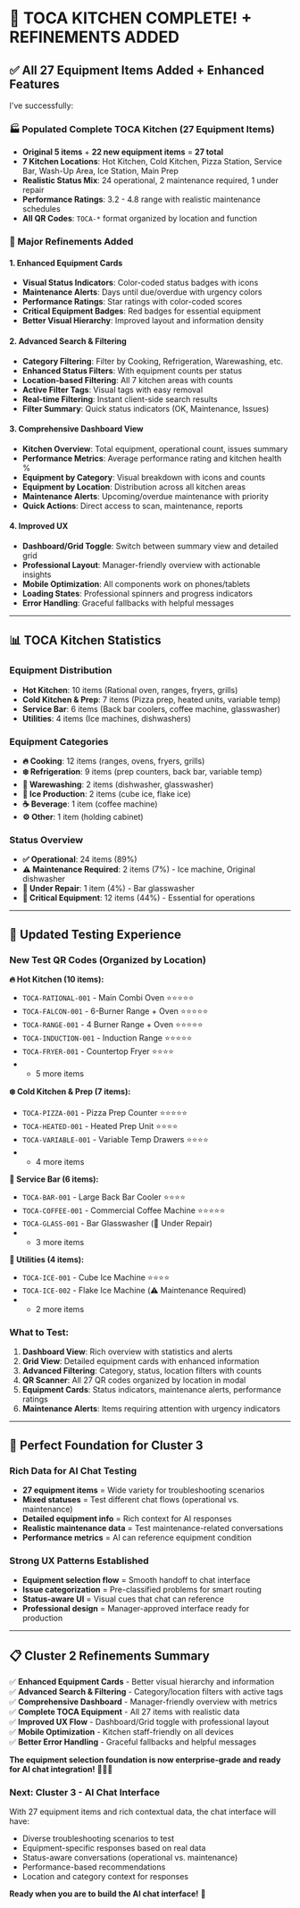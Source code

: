 # 🎉 **TOCA KITCHEN COMPLETE! + REFINEMENTS ADDED**

## ✅ **All 27 Equipment Items Added + Enhanced Features**

I've successfully:

### **🏭 Populated Complete TOCA Kitchen (27 Equipment Items)**
- **Original 5 items** + **22 new equipment items** = **27 total**
- **7 Kitchen Locations**: Hot Kitchen, Cold Kitchen, Pizza Station, Service Bar, Wash-Up Area, Ice Station, Main Prep
- **Realistic Status Mix**: 24 operational, 2 maintenance required, 1 under repair
- **Performance Ratings**: 3.2 - 4.8 range with realistic maintenance schedules
- **All QR Codes**: `TOCA-*` format organized by location and function

### **🔧 Major Refinements Added**

#### **1. Enhanced Equipment Cards**
- **Visual Status Indicators**: Color-coded status badges with icons
- **Maintenance Alerts**: Days until due/overdue with urgency colors
- **Performance Ratings**: Star ratings with color-coded scores
- **Critical Equipment Badges**: Red badges for essential equipment
- **Better Visual Hierarchy**: Improved layout and information density

#### **2. Advanced Search & Filtering**
- **Category Filtering**: Filter by Cooking, Refrigeration, Warewashing, etc.
- **Enhanced Status Filters**: With equipment counts per status
- **Location-based Filtering**: All 7 kitchen areas with counts
- **Active Filter Tags**: Visual tags with easy removal
- **Real-time Filtering**: Instant client-side search results
- **Filter Summary**: Quick status indicators (OK, Maintenance, Issues)

#### **3. Comprehensive Dashboard View**
- **Kitchen Overview**: Total equipment, operational count, issues summary
- **Performance Metrics**: Average performance rating and kitchen health %
- **Equipment by Category**: Visual breakdown with icons and counts
- **Equipment by Location**: Distribution across all kitchen areas
- **Maintenance Alerts**: Upcoming/overdue maintenance with priority
- **Quick Actions**: Direct access to scan, maintenance, reports

#### **4. Improved UX**
- **Dashboard/Grid Toggle**: Switch between summary view and detailed grid
- **Professional Layout**: Manager-friendly overview with actionable insights
- **Mobile Optimization**: All components work on phones/tablets
- **Loading States**: Professional spinners and progress indicators
- **Error Handling**: Graceful fallbacks with helpful messages

---

## 📊 **TOCA Kitchen Statistics**

### **Equipment Distribution**
- **Hot Kitchen**: 10 items (Rational oven, ranges, fryers, grills)
- **Cold Kitchen & Prep**: 7 items (Pizza prep, heated units, variable temp)
- **Service Bar**: 6 items (Back bar coolers, coffee machine, glasswasher)
- **Utilities**: 4 items (Ice machines, dishwashers)

### **Equipment Categories**
- **🔥 Cooking**: 12 items (ranges, ovens, fryers, grills)
- **❄️ Refrigeration**: 9 items (prep counters, back bar, variable temp)
- **🧽 Warewashing**: 2 items (dishwasher, glasswasher)
- **🧊 Ice Production**: 2 items (cube ice, flake ice)
- **☕ Beverage**: 1 item (coffee machine)
- **⚙️ Other**: 1 item (holding cabinet)

### **Status Overview**
- **✅ Operational**: 24 items (89%)
- **⚠️ Maintenance Required**: 2 items (7%) - Ice machine, Original dishwasher
- **🔧 Under Repair**: 1 item (4%) - Bar glasswasher
- **🚨 Critical Equipment**: 12 items (44%) - Essential for operations

---

## 🧪 **Updated Testing Experience**

### **New Test QR Codes (Organized by Location)**

**🔥 Hot Kitchen (10 items):**
- `TOCA-RATIONAL-001` - Main Combi Oven ⭐⭐⭐⭐⭐
- `TOCA-FALCON-001` - 6-Burner Range + Oven ⭐⭐⭐⭐⭐
- `TOCA-RANGE-001` - 4 Burner Range + Oven ⭐⭐⭐⭐⭐
- `TOCA-INDUCTION-001` - Induction Range ⭐⭐⭐⭐⭐
- `TOCA-FRYER-001` - Countertop Fryer ⭐⭐⭐⭐
- + 5 more items

**❄️ Cold Kitchen & Prep (7 items):**
- `TOCA-PIZZA-001` - Pizza Prep Counter ⭐⭐⭐⭐⭐
- `TOCA-HEATED-001` - Heated Prep Unit ⭐⭐⭐⭐
- `TOCA-VARIABLE-001` - Variable Temp Drawers ⭐⭐⭐⭐
- + 4 more items

**🍺 Service Bar (6 items):**
- `TOCA-BAR-001` - Large Back Bar Cooler ⭐⭐⭐⭐
- `TOCA-COFFEE-001` - Commercial Coffee Machine ⭐⭐⭐⭐⭐
- `TOCA-GLASS-001` - Bar Glasswasher (🔧 Under Repair)
- + 3 more items

**🧊 Utilities (4 items):**
- `TOCA-ICE-001` - Cube Ice Machine ⭐⭐⭐⭐
- `TOCA-ICE-002` - Flake Ice Machine (⚠️ Maintenance Required)
- + 2 more items

### **What to Test:**

1. **Dashboard View**: Rich overview with statistics and alerts
2. **Grid View**: Detailed equipment cards with enhanced information
3. **Advanced Filtering**: Category, status, location filters with counts
4. **QR Scanner**: All 27 QR codes organized by location in modal
5. **Equipment Cards**: Status indicators, maintenance alerts, performance ratings
6. **Maintenance Alerts**: Items requiring attention with urgency indicators

---

## 🚀 **Perfect Foundation for Cluster 3**

### **Rich Data for AI Chat Testing**
- **27 equipment items** = Wide variety for troubleshooting scenarios
- **Mixed statuses** = Test different chat flows (operational vs. maintenance)
- **Detailed equipment info** = Rich context for AI responses
- **Realistic maintenance data** = Test maintenance-related conversations
- **Performance metrics** = AI can reference equipment condition

### **Strong UX Patterns Established**
- **Equipment selection flow** = Smooth handoff to chat interface
- **Issue categorization** = Pre-classified problems for smart routing
- **Status-aware UI** = Visual cues that chat can reference
- **Professional design** = Manager-approved interface ready for production

---

## 📋 **Cluster 2 Refinements Summary**

✅ **Enhanced Equipment Cards** - Better visual hierarchy and information  
✅ **Advanced Search & Filtering** - Category/location filters with active tags  
✅ **Comprehensive Dashboard** - Manager-friendly overview with metrics  
✅ **Complete TOCA Equipment** - All 27 items with realistic data  
✅ **Improved UX Flow** - Dashboard/Grid toggle with professional layout  
✅ **Mobile Optimization** - Kitchen staff-friendly on all devices  
✅ **Better Error Handling** - Graceful fallbacks and helpful messages  

**The equipment selection foundation is now enterprise-grade and ready for AI chat integration!** 🧙‍♂️✨

### **Next: Cluster 3 - AI Chat Interface**
With 27 equipment items and rich contextual data, the chat interface will have:
- Diverse troubleshooting scenarios to test
- Equipment-specific responses based on real data
- Status-aware conversations (operational vs. maintenance)
- Performance-based recommendations
- Location and category context for responses

**Ready when you are to build the AI chat interface!** 🚀